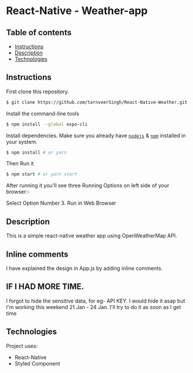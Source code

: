 # React-Native - Weather-app

## Table of contents
* [Instructions](#Instructions)
* [Description](#Description)
* [Technologies](#Technologies)


## Instructions

First clone this repository.
```bash
$ git clone https://github.com/tarnveerSingh/React-Native-Weather.git
```
Install the command-line tools
```bash
$ npm install --global expo-cli
```
Install dependencies. Make sure you already have [`nodejs`](https://nodejs.org/en/) & [`npm`](https://www.npmjs.com/) installed in your system.
```bash
$ npm install # or yarn
```

Then Run it
```bash
$ npm start # or yarn start
```
After running it you'll see three Running Options on left side of your browser:- 

Select Option Number 3. Run in Web Browser

## Description
This is a simple react-native weather app using OpenWeatherMap API.

## Inline comments
I have explained the design in App.js by adding inline comments.

## IF I HAD MORE TIME.

I forgot to hide the sensitive data, for eg- API KEY. I would hide it asap but I'm working this weekend 21 Jan - 24 Jan. I'll try to do it as soon as I get time
 
## Technologies
Project uses:
* React-Native
* Styled Component

